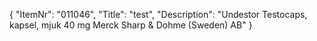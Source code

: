 {
  "ItemNr": "011046",
  "Title": "test",
  "Description": "Undestor Testocaps, kapsel, mjuk 40 mg Merck Sharp & Dohme (Sweden) AB"
}